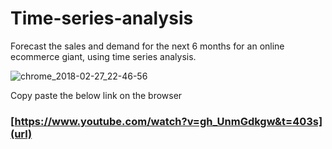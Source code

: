 # Time-series-analysis
Forecast the sales and demand for the next 6 months for an online ecommerce giant, using time series analysis.

![chrome_2018-02-27_22-46-56](https://user-images.githubusercontent.com/36405277/36743415-47fca8b6-1c10-11e8-8aae-9021d07e8845.png)

Copy paste the below link on the browser
###  **[https://www.youtube.com/watch?v=gh_UnmGdkgw&t=403s](url)**
